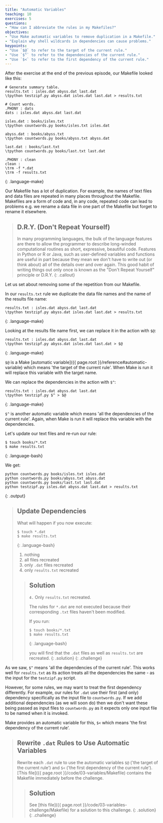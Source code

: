 ```yaml
---
title: "Automatic Variables"
teaching: 10
exercises: 5
questions:
- "How can I abbreviate the rules in my Makefiles?"
objectives:
- "Use Make automatic variables to remove duplication in a Makefile."
- "Explain why shell wildcards in dependencies can cause problems."
keypoints:
- "Use `$@` to refer to the target of the current rule."
- "Use `$^` to refer to the dependencies of the current rule."
- "Use `$<` to refer to the first dependency of the current rule."
---
```


After the exercise at the end of the previous episode, our Makefile looked like this:

~~~
# Generate summary table.
results.txt : isles.dat abyss.dat last.dat
\tpython testzipf.py abyss.dat isles.dat last.dat > results.txt

# Count words.
.PHONY : dats
dats : isles.dat abyss.dat last.dat

isles.dat : books/isles.txt
\tpython countwords.py books/isles.txt isles.dat

abyss.dat : books/abyss.txt
\tpython countwords.py books/abyss.txt abyss.dat

last.dat : books/last.txt
\tpython countwords.py books/last.txt last.dat

.PHONY : clean
clean :
\trm -f *.dat
\trm -f results.txt
~~~
{: .language-make}

Our Makefile has a lot of duplication. For example, the names of text
files and data files are repeated in many places throughout the
Makefile. Makefiles are a form of code and, in any code, repeated code
can lead to problems e.g. we rename a data file in one part of the
Makefile but forget to rename it elsewhere.

> ## D.R.Y. (Don't Repeat Yourself)
>
> In many programming languages, the bulk of the language features are
> there to allow the programmer to describe long-winded computational
> routines as short, expressive, beautiful code.  Features in Python
> or R or Java, such as user-defined variables and functions are useful in
> part because they mean we don't have to write out (or think about)
> all of the details over and over again.  This good habit of writing
> things out only once is known as the "Don't Repeat Yourself"
> principle or D.R.Y.
{: .callout}

Let us set about removing some of the repetition from our Makefile.

In our `results.txt` rule we duplicate the data file names and the
name of the results file name:

~~~
results.txt : isles.dat abyss.dat last.dat
\tpython testzipf.py abyss.dat isles.dat last.dat > results.txt
~~~
{: .language-make}

Looking at the results file name first, we can replace it in the action
with `$@`:

~~~
results.txt : isles.dat abyss.dat last.dat
\tpython testzipf.py abyss.dat isles.dat last.dat > $@
~~~
{: .language-make}

`$@` is a Make [automatic variable]({{ page.root }}/reference#automatic-variable)
which means 'the target of the current rule'. When Make is run it will
replace this variable with the target name.

We can replace the dependencies in the action with `$^`:

~~~
results.txt : isles.dat abyss.dat last.dat
\tpython testzipf.py $^ > $@
~~~
{: .language-make}

`$^` is another automatic variable which means 'all the dependencies
of the current rule'. Again, when Make is run it will replace this
variable with the dependencies.

Let's update our text files and re-run our rule:

~~~
$ touch books/*.txt
$ make results.txt
~~~
{: .language-bash}

We get:

~~~
python countwords.py books/isles.txt isles.dat
python countwords.py books/abyss.txt abyss.dat
python countwords.py books/last.txt last.dat
python testzipf.py isles.dat abyss.dat last.dat > results.txt
~~~
{: .output}


> ## Update Dependencies
>
> What will happen if you now execute:
>
> ~~~
> $ touch *.dat
> $ make results.txt
> ~~~
> {: .language-bash}
>
> 1. nothing
> 2. all files recreated
> 3. only `.dat` files recreated
> 4. only `results.txt` recreated
>
> > ## Solution
> > `4.` Only `results.txt` recreated.
> >
> > The rules for `*.dat` are not executed because their corresponding `.txt` files
> > haven't been modified.
> >
> > If you run:
> >
> > ~~~
> > $ touch books/*.txt
> > $ make results.txt
> > ~~~
> > {: .language-bash}
> >
> > you will find that the `.dat` files as well as `results.txt` are recreated.
> {: .solution}
{: .challenge}

As we saw, `$^` means 'all the dependencies of the current rule'. This
works well for `results.txt` as its action treats all the dependencies
the same - as the input for the `testzipf.py` script.

However, for some rules, we may want to treat the first dependency
differently. For example, our rules for `.dat` use their first (and
only) dependency specifically as the input file to `countwords.py`. If
we add additional dependencies (as we will soon do) then we don't want
these being passed as input files to `countwords.py` as it expects only
one input file to be named when it is invoked.

Make provides an automatic variable for this, `$<` which means 'the
first dependency of the current rule'.

> ## Rewrite `.dat` Rules to Use Automatic Variables
>
> Rewrite each `.dat` rule to use the automatic variables `$@` ('the
> target of the current rule') and `$<` ('the first dependency of the
> current rule').
> [This file]({{ page.root }}/code/03-variables/Makefile) contains
> the Makefile immediately before the challenge.
>
> > ## Solution
> > See [this file]({{ page.root }}/code/03-variables-challenge/Makefile)
> > for a solution to this challenge.
> {: .solution}
{: .challenge}


